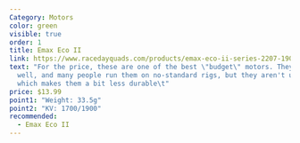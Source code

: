 ```yaml
---
Category: Motors
color: green
visible: true
order: 1
title: Emax Eco II
link: https://www.racedayquads.com/products/emax-eco-ii-series-2207-1900kv-motor?_pos=11&_sid=7c6098b62&_ss=r
text: "For the price, these are one of the best \"budget\" motors. They work
  well, and many people run them on no-standard rigs, but they aren't unibell
  which makes them a bit less durable\t"
price: $13.99
point1: "Weight: 33.5g"
point2: "KV: 1700/1900"
recommended:
  - Emax Eco II
---
```

